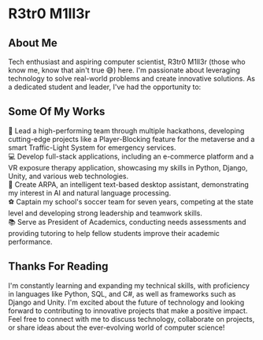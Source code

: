 # R3tr0 M1ll3r

## About Me
Tech enthusiast and aspiring computer scientist, R3tr0 M1ll3r (those who know me, know that ain't true 😅) here. I'm passionate about leveraging technology to solve real-world problems and create innovative solutions.
As a dedicated student and leader, I've had the opportunity to:

## Some Of My Works
🚀 Lead a high-performing team through multiple hackathons, developing cutting-edge projects like a Player-Blocking feature for the metaverse and a smart Traffic-Light System for emergency services.<br>
💻 Develop full-stack applications, including an e-commerce platform and a VR exposure therapy application, showcasing my skills in Python, Django, Unity, and various web technologies.<br>
🤖 Create ARPA, an intelligent text-based desktop assistant, demonstrating my interest in AI and natural language processing.<br>
⚽ Captain my school's soccer team for seven years, competing at the state level and developing strong leadership and teamwork skills.<br>
📚 Serve as President of Academics, conducting needs assessments and providing tutoring to help fellow students improve their academic performance.<br>

## Thanks For Reading
I'm constantly learning and expanding my technical skills, with proficiency in languages like Python, SQL, and C#, as well as frameworks such as Django and Unity. I'm excited about the future of technology and looking forward to contributing to innovative projects that make a positive impact.
Feel free to connect with me to discuss technology, collaborate on projects, or share ideas about the ever-evolving world of computer science!
